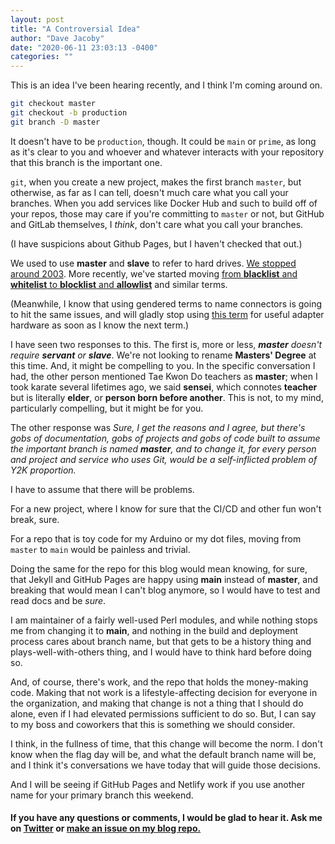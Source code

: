```yaml
---
layout: post
title: "A Controversial Idea"
author: "Dave Jacoby"
date: "2020-06-11 23:03:13 -0400"
categories: ""
---
```


This is an idea I've been hearing recently, and I think I'm coming around on.

```bash
git checkout master
git checkout -b production
git branch -D master
```

It doesn't have to be `production`, though. It could be `main` or `prime`, as long as it's clear to you and whoever and whatever interacts with your repository that this branch is the important one.

`git`, when you create a new project, makes the first branch `master`, but otherwise, as far as I can tell, doesn't much care what you call your branches. When you add services like Docker Hub and such to build off of your repos, those may care if you're committing to `master` or not, but GitHub and GitLab themselves, I _think_, don't care what you call your branches.

(I have suspicions about Github Pages, but I haven't checked that out.)

We used to use **master** and **slave** to refer to hard drives. [We stopped around 2003](https://www.cnn.com/2003/TECH/ptech/11/26/master.term.reut/). More recently, we've started moving [from **blacklist** and **whitelist** to **blocklist** and **allowlist**](https://9to5google.com/2020/06/07/google-chrome-blacklist-blocklist-more-inclusive/) and similar terms.

(Meanwhile, I know that using gendered terms to name connectors is going to hit the same issues, and will gladly stop using [this term](https://en.wikipedia.org/wiki/Gender_changer) for useful adapter hardware as soon as I know the next term.)

I have seen two responses to this. The first is, more or less, _**master** doesn't require **servant** or **slave**_. We're not looking to rename **Masters' Degree** at this time. And, it might be compelling to you. In the specific conversation I had, the other person mentioned Tae Kwon Do teachers as **master**; when I took karate several lifetimes ago, we said **sensei**, which connotes **teacher** but is literally **elder**, or **person born before another**. This is not, to my mind, particularly compelling, but it might be for you.

The other response was _Sure, I get the reasons and I agree, but there's gobs of documentation, gobs of projects and gobs of code built to assume the important branch is named **master**, and to change it, for every person and project and service who uses Git, would be a self-inflicted problem of Y2K proportion._

I have to assume that there will be problems.

For a new project, where I know for sure that the CI/CD and other fun won't break, sure.

For a repo that is toy code for my Arduino or my dot files, moving from `master` to `main` would be painless and trivial.

Doing the same for the repo for this blog would mean knowing, for sure, that Jekyll and GitHub Pages are happy using **main** instead of **master**, and breaking that would mean I can't blog anymore, so I would have to test and read docs and be _sure_.

I am maintainer of a fairly well-used Perl modules, and while nothing stops me from changing it to **main**, and nothing in the build and deployment process cares about branch name, but that gets to be a history thing and plays-well-with-others thing, and I would have to think hard before doing so. 

And, of course, there's work, and the repo that holds the money-making code. Making that not work is a lifestyle-affecting decision for everyone in the organization, and making that change is not a thing that I should do alone, even if I had elevated permissions sufficient to do so. But, I can say to my boss and coworkers that this is something we should consider.

I think, in the fullness of time, that this change will become the norm. I don't know when the flag day will be, and what the default branch name will be, and I think it's conversations we have today that will guide those decisions.

And I will be seeing if GitHub Pages and Netlify work if you use another name for your primary branch this weekend.

#### If you have any questions or comments, I would be glad to hear it. Ask me on [Twitter](https://twitter.com/jacobydave) or [make an issue on my blog repo.](https://github.com/jacoby/jacoby.github.io)

